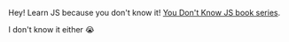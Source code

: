 Hey! Learn JS because you don't know it! [You Don't Know JS book series](https://github.com/VzqzAc/You-Dont-Know-JS).

I don't know it either :sob: